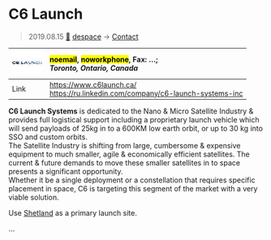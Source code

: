 # C6 Launch
> 2019.08.15 [🚀](../index/index.md) [despace](index.md) → [Contact](contact.md)

|[![](f/contact/c/c6_launch_logo1_thumb.jpg)](f/contact/c/c6_launch_logo1.png)|<mark>noemail</mark>, <mark>noworkphone</mark>, Fax: …;<br> *Toronto, Ontario, Canada*|
|:--|:--|
|Link|<https://www.c6launch.ca/><br> <https://ru.linkedin.com/company/c6-launch-systems-inc>|

**C6 Launch Systems** is dedicated to the Nano & Micro Satellite Industry & provides full logistical support including a proprietary launch vehicle which will send payloads of 25kg in to a 600KM low earth orbit, or up to 30 kg into SSO and custom orbits.  
The Satellite Industry is shifting from large, cumbersome & expensive equipment to much smaller, agile & economically efficient satellites. The current & future demands to move these smaller satellites in to space presents a significant opportunity.  
Whether it be a single deployment or a constellation that requires specific placement in space, C6 is targeting this segment of the market with a very viable solution.

Use [Shetland](shetland_sc.md) as a primary launch site.


<p style="page-break-after:always"> </p>

…

